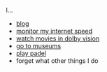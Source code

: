 I...

- [blog](https://ben.com.de/)
- [monitor my internet speed](https://mastodon.social/@12345)
- [watch movies in dolby vision](https://debridmediamanager.com/)
- [go to museums](https://t.me/Museums_Sunday_Bot)
- [play padel](https://apps.apple.com/de/app/padel-scorer/id6449323433?l=en)
- forget what other things I do
